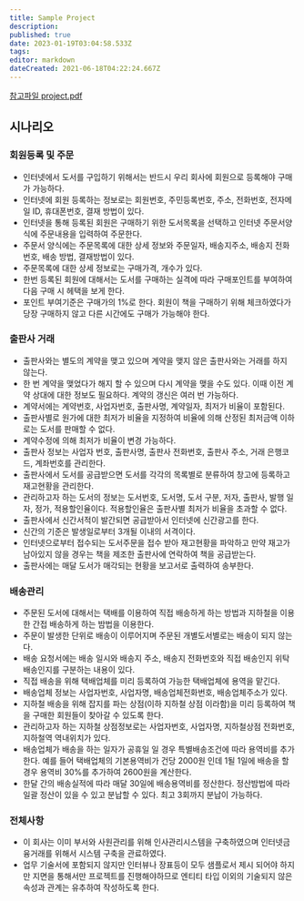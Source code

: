 ```yaml
---
title: Sample Project
description: 
published: true
date: 2023-01-19T03:04:58.533Z
tags: 
editor: markdown
dateCreated: 2021-06-18T04:22:24.667Z
---
```


[참고파일 project.pdf](/project.pdf)

## 시나리오
### 회원등록 및 주문
- 인터넷에서 도서를 구입하기 위해서는 반드시 우리 회사에 회원으로 등록해야 구매가 가능하다.
- 인터넷에 회원 등록하는 정보로는 회원번호, 주민등록번호, 주소, 전화번호, 전자메일 ID, 휴대폰번호, 결재 방법이 있다.
- 인터넷을 통해 등록된 회원은 구매하기 위한 도서목록을 선택하고 인터넷 주문서양식에 주문내용을 입력하여 주문한다.
- 주문서 양식에는 주문목록에 대한 상세 정보와 주문일자, 배송지주소, 배송지 전화번호, 배송 방법, 결재방법이 있다.
- 주문목록에 대한 상세 정보로는 구매가격, 개수가 있다.
- 한번 등록된 회원에 대해서는 도서를 구매하는 실격에 따라 구매포인트를 부여하여 다음 구매 시 헤택을 보게 한다.
- 포인트 부여기준은 구매가의 1%로 한다. 회원이 책을 구매하기 위해 체크하였다가 당장 구매하지 않고 다른 시간에도 구매가 가능해야 한다.

### 출판사 거래
- 출판사와는 별도의 계약을 맺고 있으며 계약을 맺지 않은 출판사와는 거래를 하지 않는다.
- 한 번 계약을 맺었다가 해지 할 수 있으며 다시 계약을 맺을 수도 있다. 이때 이전 계약 상대에 대한 정보도 필요하다. 계약의 갱신은 여러 번 가능하다.
- 계약서에는 계약번호, 사업자번호, 출판사명, 계약일자, 최저가 비율이 포함된다.
- 출판사별로 원가에 대한 최저가 비율을 지정하여 비율에 의해 산정된 최저금액 이하로는 도서를 판매할 수 없다.
- 계약수정에 의해 최저가 비율이 변경 가능하다.
- 출판사 정보는 사업자 번호, 출판사명, 출판사 전화번호, 출판사 주소, 거래 은행코드, 계좌번호를 관리한다.
- 출판사에서 도서를 공급받으면 도서를 각각의 목록별로 분류하여 창고에 등록하고 재고현황을 관리한다.
- 관리하고자 하는 도서의 정보는 도서번호, 도서명, 도서 구분, 저자, 출판사, 발행 일자, 정가, 적용할인율이다. 적용할인율은 출판사별 최저가 비율을 초과할 수 없다.
- 출판사에서 신간서적이 발간되면 공급받아서 인터넷에 신간광고를 한다.
- 신간의 기준은 발생일로부터 3개될 이내의 서격이다.
- 인터넷으로부터 접수되는 도서주문을 접수 받아 재고현황을 파악하고 만약 재고가 남아있지 않을 경우는 책을 제조한 출판사에 연락하여 책을 공급받는다.
- 출판사에는 매달 도서가 매각되는 현황을 보고서로 출력하여 송부한다.

### 배송관리
- 주문된 도서에 대해서는 택배를 이용하여 직접 배송하게 하는 방법과 지하철을 이용한 간접 배송하게 하는 밤법을 이용한다.
- 주문이 발생한 단위로 배송이 이루어지며 주문된 개별도서별로는 배송이 되지 않는다.
- 배송 요청서에는 배송 일시와 배송지 주소, 배송지 전화번호와 직접 배송인지 위탁배송인지를 구분하는 내용이 있다.
- 직접 배송을 위해 택배업체를 미리 등록하여 가능한 택배업체에 용역을 맡긴다.
- 배송업체 정보는 사업자번호, 사업자명, 배송업체전화번호, 배송업체주소가 있다.
- 지하철 배송을 위해 잡지를 파는 상점(이하 지하철 상점 이라함)을 미리 등록하여 책을 구매한 회원들이 찾아갈 수 있도록 한다.
- 관리하고자 하는 지하철 상점정보로는 사업자번호, 사업자명, 지하철상점 전화번호, 지하철역 역내위치가 있다.
- 배송업체가 배송을 하는 일자가 공휴일 일 경우 특별배송조건에 따라 용역비를 추가한다. 예를 들어 택배업체의 기본용역비가 건당 2000원 인데 1될 1일에 배송을 할 경우 용역비 30%를 추가하여 2600원을 계산한다.
- 한달 간의 배송실적에 따라 매달 30일에 배송용역비를 정산한다. 정산밤법에 따라 일괄 정산이 있을 수 있고 분납할 수 있다. 최고 3회까지 분납이 가능하다.

### 전체사항
- 이 회사는 이미 부서와 사원관리를 위해 인사관리시스템을 구축하였으며 인터넷금융거래를 위해서 시스템 구축을 관료하였다.
- 업무 기술서에 포함되지 않지만 인터뷰나 장표등이 모두 샘플로서 제시 되어야 하지만 지면을 통해서만 프로젝트를 진행해야하므로 엔티티 타입 이외의 기술되지 않은 속성과 관계는 유추하여 작성하도록 한다.
